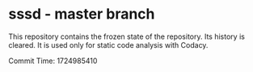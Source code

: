# sssd - master branch

This repository contains the frozen state of the repository.
Its history is cleared. It is used only for static code
analysis with Codacy.

Commit Time: 1724985410